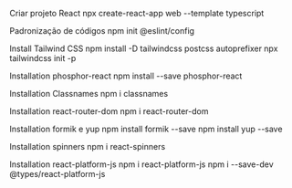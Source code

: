 Criar projeto React
npx create-react-app web --template typescript

Padronização de códigos
npm init @eslint/config

Install Tailwind CSS
npm install -D tailwindcss postcss autoprefixer
npx tailwindcss init -p

Installation phosphor-react
npm install --save phosphor-react

Installation Classnames
npm i classnames

Installation react-router-dom
npm i react-router-dom

Installation formik e yup
npm install formik --save
npm install yup --save

Installation spinners
npm i react-spinners

Installation react-platform-js
npm i react-platform-js
npm i --save-dev @types/react-platform-js